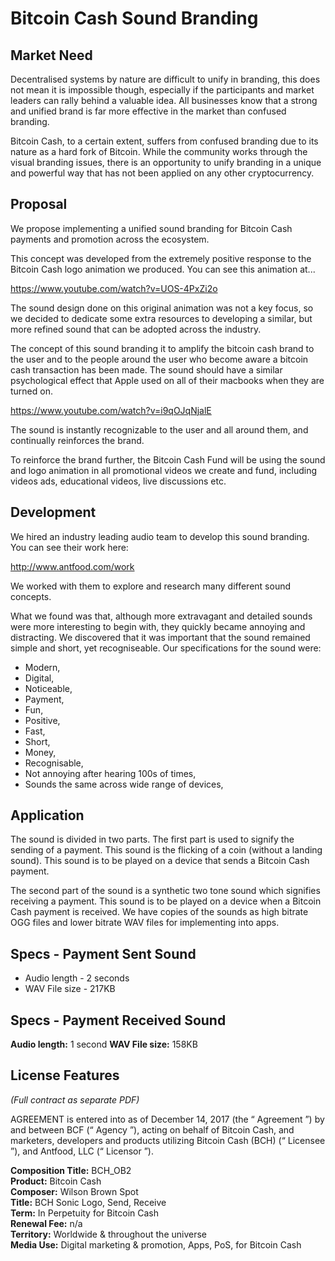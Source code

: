 
# Bitcoin Cash Sound Branding
## Market Need
Decentralised systems by nature are difficult to unify in branding, this does not
mean it is impossible though, especially if the participants and market leaders
can rally behind a valuable idea. All businesses know that a strong and unified
brand is far more effective in the market than confused branding.  

Bitcoin Cash, to a certain extent, suffers from confused branding due to its nature as a hard fork of Bitcoin. While the community works through the visual branding issues, there is an opportunity to unify branding in a unique and powerful way that has not been applied on any other cryptocurrency.  

## Proposal

We propose implementing a unified sound branding for Bitcoin Cash payments and promotion across the ecosystem.  

This concept was developed from the extremely positive response to the Bitcoin Cash logo animation we produced. You can see this animation at...  

https://www.youtube.com/watch?v=UOS-4PxZi2o  

The sound design done on this original animation was not a key focus, so we decided to dedicate some extra resources to developing a similar, but more refined sound that can be adopted across the industry.  

The concept of this sound branding it to amplify the bitcoin cash brand to the user and to the people around the user who become aware a bitcoin cash transaction has been made. The sound should have a similar psychological effect that Apple used on all of their macbooks when they are turned on.  

https://www.youtube.com/watch?v=i9qOJqNjalE  


The sound is instantly recognizable to the user and all around them, and continually reinforces the brand.  

To reinforce the brand further, the Bitcoin Cash Fund will be using the sound and logo animation in all promotional videos we create and fund, including videos ads, educational videos, live discussions etc.

## Development
We hired an industry leading audio team to develop this sound branding. You can see their work here:  

http://www.antfood.com/work  

We worked with them to explore and research many different sound concepts.  

What we found was that, although more extravagant and detailed sounds were more interesting to begin with, they quickly became annoying and distracting. We discovered that it was important that the sound remained simple and short, yet recogniseable. Our specifications for the sound were:  

- Modern,
- Digital,
- Noticeable,
- Payment,
- Fun,
- Positive,
- Fast,
- Short,
- Money,
- Recognisable,
- Not annoying after hearing 100s of times,
- Sounds the same across wide range of devices,
  
## Application
The sound is divided in two parts. The first part is used to signify the sending of a payment. This sound is the flicking of a coin (without a landing sound). This sound is to be played on a device that sends a Bitcoin Cash payment.  
  
The second part of the sound is a synthetic two tone sound which signifies receiving a payment. This sound is to be played on a device when a Bitcoin Cash payment is received. We have copies of the sounds as high bitrate OGG files and lower bitrate WAV files for implementing into apps.

## Specs - Payment Sent Sound
- Audio length - 2 seconds
- WAV File size - 217KB
  
## Specs - Payment Received Sound
**Audio length:** 1 second
**WAV File size:** 158KB

## License Features
*(Full contract as separate PDF)*

AGREEMENT is entered into as of December 14, 2017 (the “ Agreement ”) by and
between BCF (“ Agency ”), acting on behalf of Bitcoin Cash, and marketers,
developers and products utilizing Bitcoin Cash (BCH) (“ Licensee ”), and Antfood,
LLC (“ Licensor ”).

**Composition Title:** BCH_OB2  
**Product:** Bitcoin Cash  
**Composer:** Wilson Brown Spot  
**Title:** BCH Sonic Logo, Send, Receive  
**Term:** In Perpetuity for Bitcoin Cash  
**Renewal Fee:** n/a  
**Territory:** Worldwide & throughout the universe  
**Media Use:** Digital marketing & promotion, Apps, PoS, for Bitcoin Cash  
